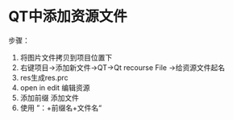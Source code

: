 # QT中添加资源文件

步骤：

1. 将图片文件拷贝到项目位置下
2. 右键项目->添加新文件->QT->Qt recourse File ->给资源文件起名
3. res生成res.prc
4. open in edit 编辑资源
5. 添加前缀   添加文件
6. 使用  ”：+前缀名+文件名“